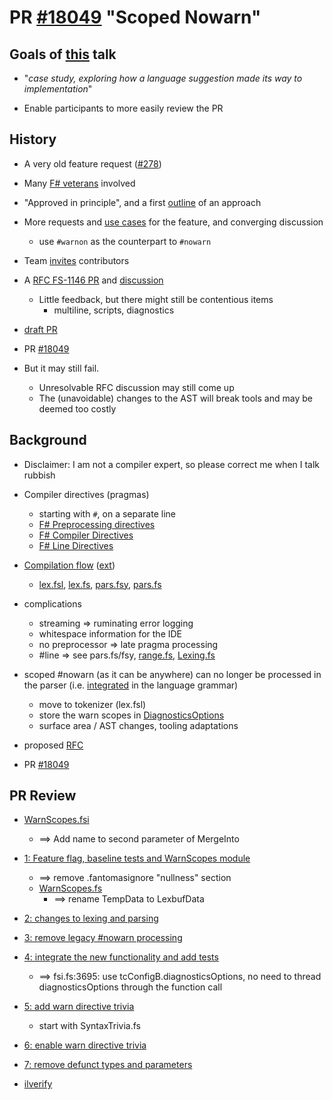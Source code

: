 #  PR [#18049](https://github.com/dotnet/fsharp/pull/18049) "Scoped Nowarn"

## Goals of [this](https://amplifyingfsharp.io/sessions/2024-12-13/) talk

- "*case study, exploring how a language suggestion made its way to implementation*"

- Enable participants to more easily review the PR

## History

- A very old feature request ([#278](https://github.com/fsharp/fslang-suggestions/issues/278))

- Many [F# veterans](https://github.com/fsharp/fslang-suggestions/issues/278#issuecomment-386632565) involved

- "Approved in principle", and a first [outline](https://github.com/fsharp/fslang-suggestions/issues/278#issuecomment-429604143) of an approach

- More requests and [use cases](https://github.com/fsharp/fslang-suggestions/issues/278#issuecomment-2265500124) for the feature, and converging discussion 
  - use `#warnon` as the counterpart to `#nowarn`

- Team [invites](https://github.com/fsharp/fslang-suggestions/issues/278#issuecomment-2252528175) contributors

- A  [RFC FS-1146 PR](https://github.com/fsharp/fslang-design/pull/782) and [discussion](https://github.com/fsharp/fslang-design/discussions/786)
  - Little feedback, but there might still be contentious items
    - multiline, scripts, diagnostics

- [draft PR](https://github.com/dotnet/fsharp/pull/17507)

- PR [#18049](https://github.com/dotnet/fsharp/pull/18049)

- But it may still fail.
  - Unresolvable RFC discussion may still come up
  - The (unavoidable) changes to the AST will break tools and may be deemed too costly

## Background

- Disclaimer: I am not a compiler expert, so please correct me when I talk rubbish

- Compiler directives (pragmas)
  - starting with `#`, on a separate line
  - [F# Preprocessing directives](https://github.com/fsharp/fslang-spec/blob/main/releases/FSharp-Spec-4.1.2024-10-02.md#33-conditional-compilation)
  - [F# Compiler Directives](https://github.com/fsharp/fslang-spec/blob/main/releases/FSharp-Spec-4.1.2024-10-02.md#124-compiler-directives)
  - [F# Line Directives](https://github.com/fsharp/fslang-spec/blob/main/releases/FSharp-Spec-4.1.2024-10-02.md#39-line-directives)

- [Compilation flow](https://github.com/Martin521/Review18049/blob/main/CompilerFlowChartSimple.md) ([ext](https://github.com/Martin521/Review18049/blob/main/CompilerFlowChart.md))

  - [lex.fsl](https://github.com/dotnet/fsharp/blob/935b796dc841b6346f655421bb791c1764ab1570/src/Compiler/lex.fsl#L1057), [lex.fs](https://github.com/Martin521/Review18049/blob/1ce657fd84b963d9e177f84ceeac157d6eccf8b1/fs/lex.fs#L2924), [pars.fsy](https://github.com/dotnet/fsharp/blob/935b796dc841b6346f655421bb791c1764ab1570/src/Compiler/pars.fsy#L480), [pars.fs](https://github.com/Martin521/Review18049/blob/1ce657fd84b963d9e177f84ceeac157d6eccf8b1/fs/pars.fs#L3172)

- complications
  - streaming => ruminating error logging
  - whitespace information for the IDE
  - no preprocessor => late pragma processing
  - #line => see pars.fs/fsy, [range.fs](https://github.com/dotnet/fsharp/blob/935b796dc841b6346f655421bb791c1764ab1570/src/Compiler/Utilities/range.fs#L266), [Lexing.fs](https://github.com/dotnet/fsharp/blob/935b796dc841b6346f655421bb791c1764ab1570/buildtools/fslex/Lexing.fs)

- scoped #nowarn (as it can be anywhere) can no longer be processed in the parser (i.e. [integrated](https://github.com/fsharp/fslang-spec/blob/main/releases/FSharp-Spec-4.1.2024-10-02.md#10-namespaces-and-modules) in the language grammar)
  - move to tokenizer (lex.fsl)
  - store the warn scopes in [DiagnosticsOptions](https://github.com/dotnet/fsharp/blob/main/src/Compiler/Facilities/DiagnosticOptions.fs)
  - surface area / AST changes, tooling adaptations

- proposed [RFC](https://github.com/fsharp/fslang-design/blob/72ac047ee990e387caf1a0d76024c49babe9d1e8/drafts/FS-1146-scoped-nowarn.md)
  
- PR [#18049](https://github.com/dotnet/fsharp/pull/18049)

## PR Review

- [WarnScopes.fsi](https://github.com/dotnet/fsharp/blob/7498b0ba6dd99f6142b4cf3224c1766336abfdb3/src/Compiler/SyntaxTree/WarnScopes.fsi)

  - ==> Add name to second parameter of MergeInto

- [1: Feature flag, baseline tests and WarnScopes module](https://github.com/dotnet/fsharp/pull/18049/commits/7498b0ba6dd99f6142b4cf3224c1766336abfdb3)
  - ==> remove .fantomasignore "nullness" section
  - [WarnScopes.fs](https://github.com/dotnet/fsharp/blob/7498b0ba6dd99f6142b4cf3224c1766336abfdb3/src/Compiler/SyntaxTree/WarnScopes.fs)
    - ==> rename TempData to LexbufData
- [2: changes to lexing and parsing](https://github.com/dotnet/fsharp/pull/18049/commits/95908998d9c745ff112093b06b2a6e79c7a51213)
  
- [3: remove legacy #nowarn processing](https://github.com/dotnet/fsharp/pull/18049/commits/7b2eeb2b9085c924b27be0005a8c0ae8cefe67e7)
- [4: integrate the new functionality and add tests](https://github.com/dotnet/fsharp/pull/18049/commits/4520e55472c4b8a1fc09b859ee1b3ed46e06c30c)
  - ==> fsi.fs:3695: use tcConfigB.diagnosticsOptions, no need to thread diagnosticsOptions through the function call
- [5: add warn directive trivia](https://github.com/dotnet/fsharp/pull/18049/commits/0fdaa43069baea18e42c43ffb45d5179c92bf527)
  - start with SyntaxTrivia.fs
- [6: enable warn directive trivia](https://github.com/dotnet/fsharp/pull/18049/commits/fb848d9deb957661eff94101ae1f2c9cbfde4e29)
- [7: remove defunct types and parameters](https://github.com/dotnet/fsharp/pull/18049/commits/e623fde60e500cd472efdbac0ac7dec7abfd4808)
- [ilverify](https://github.com/dotnet/fsharp/pull/18049/commits/62eb32a2d1495cc0967312bd475f050d6a197479)

  
